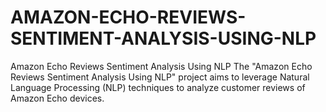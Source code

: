 # AMAZON-ECHO-REVIEWS-SENTIMENT-ANALYSIS-USING-NLP
Amazon Echo Reviews Sentiment Analysis Using NLP The "Amazon Echo Reviews Sentiment Analysis Using NLP" project aims to leverage Natural Language Processing (NLP) techniques to analyze customer reviews of Amazon Echo devices. 
